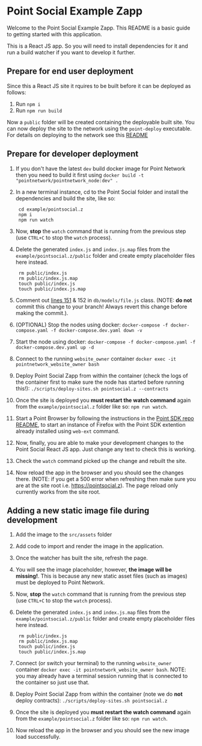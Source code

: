 # Point Social Example Zapp

Welcome to the Point Social Example Zapp. This README is a basic guide to getting started with this application.

This is a React JS app. So you will need to install dependencies for it and run a build watcher if you want to develop it further.

## Prepare for end user deployment

Since this a React JS site it rquires to be built before it can be deployed as follows:

1. Run `npm i`
2. Run `npm run build`

Now a `public` folder will be created containing the deployable built site. You can now deploy the site to the network using the `point-deploy` executable. For details on deploying to the network see this [README](../../scripts/README.md)

## Prepare for developer deployment

1. If you don't have the latest `dev` build docker image for Point Network then you need to build it first using `docker build -t "pointnetwork/pointnetwork_node:dev" .`
1. In a new terminal instance, cd to the Point Social folder and install the dependencies and build the site, like so:

        cd example/pointsocial.z
        npm i
        npm run watch

1. Now, **stop** the `watch` command that is running from the previous step (use `CTRL+C` to stop the `watch` process).
1. Delete the generated `index.js` and `index.js.map` files from the `example/pointsocial.z/public` folder and create empty placeholder files here instead.

        rm public/index.js
        rm public/index.js.map
        touch public/index.js
        touch public/index.js.map

1. Comment out [lines 151](https://github.com/pointnetwork/pointnetwork/blob/master/db/models/file.js#L151) & 152 in `db/models/file.js` class. (NOTE: **do not** commit this change to your branch! Always revert this change before making the commit.).
1. (OPTIONAL) Stop the nodes using docker: `docker-compose -f docker-compose.yaml -f docker-compose.dev.yaml down -v`
1. Start the node using docker: `docker-compose -f docker-compose.yaml -f docker-compose.dev.yaml up -d`
1. Connect to the running `website_owner` container `docker exec -it pointnetwork_website_owner bash`
1. Deploy Point Social Zapp from within the container (check the logs of the container first to make sure the node has started before running this!): `./scripts/deploy-sites.sh pointsocial.z --contracts`
1. Once the site is deployed you **must restart the watch command** again from the `example/pointsocial.z` folder like so: `npm run watch`.
1. Start a Point Browser by following the instructions in the [Point SDK repo README](https://github.com/pointnetwork/pointsdk#using-web-ext), to start an instance of Firefox with the Point SDK extention already installed using `web-ext` command.
1. Now, finally, you are able to make your development changes to the Point Social React JS app. Just change any text to check this is working.
1. Check the `watch` command picked up the change and rebuilt the site.
1. Now reload the app in the browser and you should see the changes there. (NOTE: if you get a 500 error when refreshing then make sure you are at the site root i.e. https://pointsocial.z). The page reload only currently works from the site root.

## Adding a new static image file during development

1. Add the image to the `src/assets` folder
1. Add code to import and render the image in the application.
1. Once the watcher has built the site, refresh the page.
1. You will see the image placeholder, however, **the image will be missing!**. This is because any new static asset files (such as images) must be deployed to Point Network.
1. Now, **stop** the `watch` command that is running from the previous step (use `CTRL+C` to stop the `watch` process).
1. Delete the generated `index.js` and `index.js.map` files from the `example/pointsocial.z/public` folder and create empty placeholder files here instead.

        rm public/index.js
        rm public/index.js.map
        touch public/index.js
        touch public/index.js.map

1. Connect (or switch your terminal) to the running `website_owner` container `docker exec -it pointnetwork_website_owner bash`. NOTE: you may already have a terminal session running that is connected to the container so just use that.
1. Deploy Point Social Zapp from within the container (note we do **not** deploy contracts): `./scripts/deploy-sites.sh pointsocial.z`
1. Once the site is deployed you **must restart the watch command** again from the `example/pointsocial.z` folder like so: `npm run watch`.
1. Now reload the app in the browser and you should see the new image load successfully.